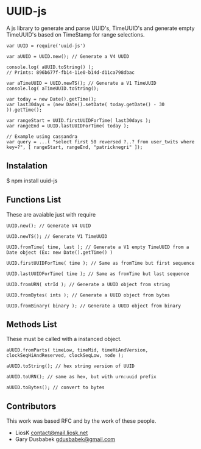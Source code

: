 # UUID-js

  A js library to generate and parse UUID's, TimeUUID's and generate empty TimeUUID's based on TimeStamp for range selections.

    var UUID = require('uuid-js')

    var aUUID = UUID.new(); // Generate a V4 UUID

    console.log( aUUID.toString() );
    // Prints: 896b677f-fb14-11e0-b14d-d11ca798dbac

    var aTimeUUID = UUID.newTS(); // Generate a V1 TimeUUID
    console.log( aTimeUUID.toString();

    var today = new Date().getTime();
    var last30days = (new Date().setDate( today.getDate() - 30 )).getTime();

    var rangeStart = UUID.firstUUIDForTime( last30days );
    var rangeEnd = UUID.lastUUIDForTime( today );

    // Example using cassandra
    var query = ...( "select first 50 reversed ?..? from user_twits where key=?", [ rangeStart, rangeEnd, "patricknegri" ]);
    

## Instalation

  $ npm install uuid-js

## Functions List

  These are avaiable just with require

    UUID.new(); // Generate V4 UUID

    UUID.newTS(); // Generate V1 TimeUUID

    UUID.fromTime( time, last ); // Generate a V1 empty TimeUUID from a Date object (Ex: new Date().getTime() ) 

    UUID.firstUUIDForTime( time ); // Same as fromTime but first sequence

    UUID.lastUUIDForTime( time ); // Same as fromTime but last sequence

    UUID.fromURN( strId ); // Generate a UUID object from string

    UUID.fromBytes( ints ); // Generate a UUID object from bytes

    UUID.fromBinary( binary ); // Generate a UUID object from binary

## Methods List

  These must be called with a instanced object.

    aUUID.fromParts( timeLow, timeMid, timeHiAndVersion, clockSeqHiAndReserved, clockSeqLow, node );

    aUUID.toString(); // hex string version of UUID

    aUUID.toURN(); // same as hex, but with urn:uuid prefix

    aUUID.toBytes(); // convert to bytes
  
## Contributors

  This work was based RFC and by the work of these people.

  * LiosK <contact@mail.liosk.net>
  * Gary Dusbabek <gdusbabek@gmail.com>
